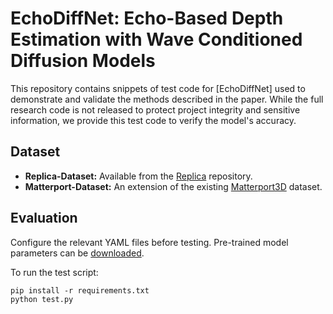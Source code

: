 # EchoDiffNet: Echo-Based Depth Estimation with Wave Conditioned Diffusion Models

This repository contains snippets of test code for [EchoDiffNet] used to demonstrate and validate the methods described in the paper. While the full research code is not released to protect project integrity and sensitive information, we provide this test code to verify the model's accuracy.

## Dataset

* **Replica-Dataset:** Available from the [Replica](https://github.com/facebookresearch/VisualEchoes) repository. 
* **Matterport-Dataset:** An extension of the existing [Matterport3D](https://niessner.github.io/Matterport/) dataset.

## Evaluation

Configure the relevant YAML files before testing. Pre-trained model parameters can be [downloaded](https://drive.google.com/file/d/15MLo6jRcxtDE-xNHwRy5lpVAwz1pBCAY/view?usp=drive_link).

To run the test script:
```
pip install -r requirements.txt
python test.py
```

